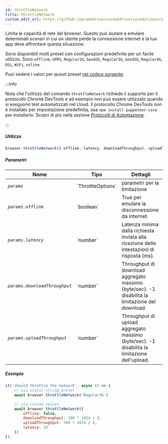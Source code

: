 ```yaml
---
id: throttleNetwork
title: throttleNetwork
custom_edit_url: https://github.com/webdriverio/webdriverio/edit/main/packages/webdriverio/src/commands/browser/throttleNetwork.ts
---
```


Limita le capacità di rete del browser. Questo può aiutare a
emulare determinati scenari in cui un utente perde la connessione internet
e la tua app deve affrontare questa situazione.

Sono disponibili molti preset con configurazioni predefinite per un facile utilizzo.
Sono `offline`, `GPRS`, `Regular2G`, `Good2G`, `Regular3G`, `Good3G`,
`Regular4G`, `DSL`, `WiFi`, `online`.

Puoi vedere i valori per questi preset [nel codice sorgente](https://github.com/webdriverio/webdriverio/blob/6824e4eb118a8d20685f12f4bc42f13fd56f8a25/packages/webdriverio/src/commands/browser/throttleNetwork.js#L29).

:::info

Nota che l'utilizzo del comando `throttleNetwork` richiede il supporto per il protocollo Chrome DevTools e ad esempio
non può essere utilizzato quando si eseguono test automatizzati nel cloud. Il protocollo Chrome DevTools non è installato per impostazione predefinita,
usa `npm install puppeteer-core` per installarlo.
Scopri di più nella sezione [Protocolli di Automazione](/docs/automationProtocols).

:::

##### Utilizzo

```js
browser.throttleNetwork({ offline, latency, downloadThroughput, uploadThroughput })
```

##### Parametri

<table>
  <thead>
    <tr>
      <th>Nome</th><th>Tipo</th><th>Dettagli</th>
    </tr>
  </thead>
  <tbody>
    <tr>
      <td><code><var>params</var></code></td>
      <td>`ThrottleOptions`</td>
      <td>parametri per la limitazione</td>
    </tr>
    <tr>
      <td><code><var>params.offline</var></code></td>
      <td>`boolean`</td>
      <td>True per emulare la disconnessione da internet.</td>
    </tr>
    <tr>
      <td><code><var>params.latency</var></code></td>
      <td>`number`</td>
      <td>Latenza minima dalla richiesta inviata alla ricezione delle intestazioni di risposta (ms).</td>
    </tr>
    <tr>
      <td><code><var>params.downloadThroughput</var></code></td>
      <td>`number`</td>
      <td>Throughput di download aggregato massimo (byte/sec). -1 disabilita la limitazione del download.</td>
    </tr>
    <tr>
      <td><code><var>params.uploadThroughput</var></code></td>
      <td>`number`</td>
      <td>Throughput di upload aggregato massimo (byte/sec). -1 disabilita la limitazione dell'upload.</td>
    </tr>
  </tbody>
</table>

##### Esempio

```js title="throttleNetwork.js"
it('should throttle the network', async () => {
    // via static string preset
    await browser.throttleNetwork('Regular3G')

    // via custom values
    await browser.throttleNetwork({
        offline: false,
        downloadThroughput: 200 * 1024 / 8,
        uploadThroughput: 200 * 1024 / 8,
        latency: 20
    })
});
```